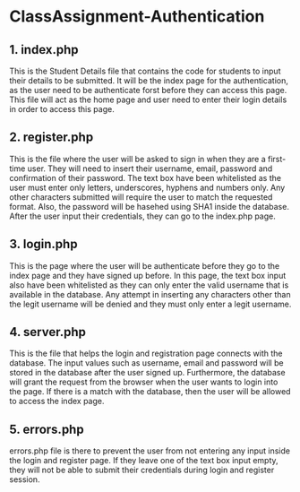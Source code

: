 # ClassAssignment-Authentication
## 1. index.php
This is the Student Details file that contains the code for students to input their details to be submitted. It will be the index page for the authentication, as the user need to be authenticate forst before they can access this page. This file will act as the home page and user need to enter their login details in order to access this page.
## 2. register.php
This is the file where the user will be asked to sign in when they are a first-time user. They will need to insert their username, email, password and confirmation of their password. The text box have been whitelisted as the user must enter only letters, underscores, hyphens and numbers only. Any other characters submitted will require the user to match the requested format. Also, the password will be hasehed using SHA1 inside the database. After the user input their credentials, they can go to the index.php page.
## 3. login.php
This is the page where the user will be authenticate before they go to the index page and they have signed up before. In this page, the text box input also have been whitelisted as they can only enter the valid username that is available in the database. Any attempt in inserting any characters other than the legit username will be denied and they must only enter a legit username.
## 4. server.php
This is the file that helps the login and registration page connects with the database. The input values such as username, email and password will be stored in the database after the user signed up. Furthermore, the database will grant the request from the browser when the user wants to login into the page. If there is a match with the database, then the user will be allowed to access the index page.
## 5. errors.php
errors.php file is there to prevent the user from not entering any input inside the login and register page. If they leave one of the text box input empty, they will not be able to submit their credentials during login and register session.
